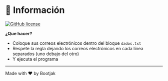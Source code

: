 # 📝 Información
[![GitHub license](https://img.shields.io/github/license/bgianfo/pr-dash.svg)]()

**¿Que hacer?**<br>
- Coloque sus correos electrónicos dentro del bloque ```dados.txt```
- Respete la regla dejando los correos electrónicos en cada línea separados (uno debajo del otro)
- Y ejecuta el programa

---
Made with ♥ by Bootjak
